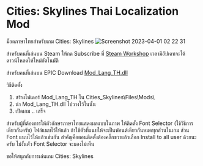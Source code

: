 # Cities: Skylines Thai Localization Mod
ม็อดภาษาไทยสำหรับเกม Cities: Skylines 
![Screenshot 2023-04-01 02 22 31](https://user-images.githubusercontent.com/384751/229216738-e866bb95-594f-4250-a75c-f13e14b17530.png)

สำหรับคนที่เล่นบน Steam ให้กด Subscribe ที่ [Steam Workshop](https://steamcommunity.com/sharedfiles/filedetails/?id=2920706399) เวลามีอัปเดทจะได้ดาวน์โหลดให้ใหม่อัตโนมัติ

สำหรับคนที่เล่นบน EPIC Download [Mod_Lang_TH.dll](https://github.com/Nasz/Cities-Skylines-Mod_Lang_TH/releases/latest) 

วิธีติดตั้ง
1. สร้างโฟเดอร์ Mod_Lang_TH ใน Cities_Skylines\Files\Mods\ 
2. นำ Mod_Lang_TH.dll ไปวางใว้ในนั้น
3. เปิดเกม .. เสร็จ

สำหรับผู้ที่ต้องการให้ตัวอักษรภาษาไทยแสดงผลแบบในภาพ 
ให้ติดตั้ง Font Selector (ใช้วิธีการเดียวกันครับ) 
ไฟล์แนบไว้ให้แล้ว ถ้าใช้ตัวที่แนบให้จะเป็นฟอนต์เดียวกันหมดทุกส่วนในเกม ส่วน Font แนบไว้ให้แล้วเช่นกัน
สำคัญคือตอนติดตั้งต้องคลิ๊กขวาแล้วเลือก Install to all user ด้วยนะครับ ไม่งั้นตัว Font Selector จะมองไม่เห็น

ขอให้สนุกกับการเล่นเกม Cities: Skylines 
